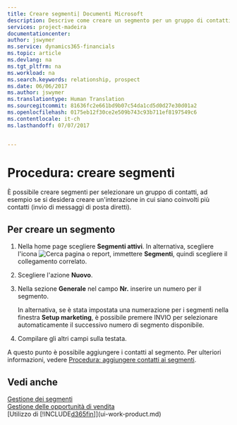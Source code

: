 ```yaml
---
title: Creare segmenti| Documenti Microsoft
description: Descrive come creare un segmento per un gruppo di contatti in Financials, ad esempio, per rivolgersi a diversi contatti tramite messaggi di posta diretti.
services: project-madeira
documentationcenter: 
author: jswymer
ms.service: dynamics365-financials
ms.topic: article
ms.devlang: na
ms.tgt_pltfrm: na
ms.workload: na
ms.search.keywords: relationship, prospect
ms.date: 06/06/2017
ms.author: jswymer
ms.translationtype: Human Translation
ms.sourcegitcommit: 81636fc2e661bd9b07c54da1cd5d0d27e30d01a2
ms.openlocfilehash: 0175eb12f30ce2e509b743c93b711ef8197549c6
ms.contentlocale: it-ch
ms.lasthandoff: 07/07/2017


---
```

# <a name="how-to-create-segments"></a>Procedura: creare segmenti
È possibile creare segmenti per selezionare un gruppo di contatti, ad esempio se si desidera creare un'interazione in cui siano coinvolti più contatti (invio di messaggi di posta diretti).

## <a name="to-create-a-segment"></a>Per creare un segmento
1. Nella home page scegliere **Segmenti attivi**. In alternativa, scegliere l'icona ![Cerca pagina o report](media/ui-search/search_small.png "icona Cerca pagina o report"), immettere **Segmenti**, quindi scegliere il collegamento correlato.
2. Scegliere l'azione **Nuovo**.
3. Nella sezione **Generale** nel campo **Nr.** inserire un numero per il segmento.

    In alternativa, se è stata impostata una numerazione per i segmenti nella finestra **Setup marketing**, è possibile premere INVIO per selezionare automaticamente il successivo numero di segmento disponibile.
4. Compilare gli altri campi sulla testata.

A questo punto è possibile aggiungere i contatti al segmento. Per ulteriori informazioni, vedere [Procedura: aggiungere contatti ai segmenti](marketing-add-contact-segment.md).

## <a name="see-also"></a>Vedi anche
[Gestione dei segmenti](marketing-segments.md)  
[Gestione delle opportunità di vendita](marketing-manage-sales-opportunities.md)  
[Utilizzo di [!INCLUDE[d365fin](includes/d365fin_md.md)]](ui-work-product.md)  

